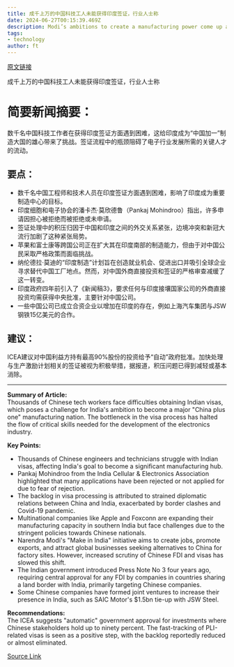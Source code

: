 ```yaml
---
title: 成千上万的中国科技工人未能获得印度签证，行业人士称
date: 2024-06-27T00:15:39.469Z
description: Modi’s ambitions to create a manufacturing power come up against souring diplomatic relations with Beijing
tags: 
- technology
author: ft
---
```


[原文链接](https://ft.com/content/eafd8547-b7d8-4dee-990c-e8ceaf8edcb3)

成千上万的中国科技工人未能获得印度签证，行业人士称

# 简要新闻摘要：

数千名中国科技工作者在获得印度签证方面遇到困难，这给印度成为“中国加一”制造大国的雄心带来了挑战。签证流程中的瓶颈阻碍了电子行业发展所需的关键人才的流动。

## 要点：
- 数千名中国工程师和技术人员在印度签证方面遇到困难，影响了印度成为重要制造中心的目标。
- 印度细胞和电子协会的潘卡杰·莫欣德鲁（Pankaj Mohindroo）指出，许多申请因担心被拒绝而被拒绝或未申请。
- 签证处理中的积压归因于中国和印度之间的外交关系紧张，边境冲突和新冠大流行加剧了这种紧张局势。
- 苹果和富士康等跨国公司正在扩大其在印度南部的制造能力，但由于对中国公民采取严格政策而面临挑战。
- 纳伦德拉·莫迪的“印度制造”计划旨在创造就业机会、促进出口并吸引全球企业寻求替代中国工厂地点。然而，对中国外商直接投资和签证的严格审查减缓了这一转变。
- 印度政府四年前引入了《新闻稿3》，要求任何与印度接壤国家公司的外商直接投资均需获得中央批准，主要针对中国公司。
- 一些中国公司已成立合资企业以增加在印度的存在，例如上海汽车集团与JSW钢铁15亿美元的合作。

## 建议：
ICEA建议对中国利益方持有最高90%股份的投资给予“自动”政府批准。加快处理与生产激励计划相关的签证被视为积极举措，据报道，积压问题已得到减轻或基本消除。

---

 **Summary of Article:**  
Thousands of Chinese tech workers face difficulties obtaining Indian visas, which poses a challenge for India's ambition to become a major "China plus one" manufacturing nation. The bottleneck in the visa process has halted the flow of critical skills needed for the development of the electronics industry.

**Key Points:**  
- Thousands of Chinese engineers and technicians struggle with Indian visas, affecting India's goal to become a significant manufacturing hub.
- Pankaj Mohindroo from the India Cellular & Electronics Association highlighted that many applications have been rejected or not applied for due to fear of rejection.
- The backlog in visa processing is attributed to strained diplomatic relations between China and India, exacerbated by border clashes and Covid-19 pandemic.
- Multinational companies like Apple and Foxconn are expanding their manufacturing capacity in southern India but face challenges due to the stringent policies towards Chinese nationals.
- Narendra Modi's "Make in India" initiative aims to create jobs, promote exports, and attract global businesses seeking alternatives to China for factory sites. However, increased scrutiny of Chinese FDI and visas has slowed this shift.
- The Indian government introduced Press Note No  3 four years ago, requiring central approval for any FDI by companies in countries sharing a land border with India, primarily targeting Chinese companies.
- Some Chinese companies have formed joint ventures to increase their presence in India, such as SAIC Motor's $1.5bn tie-up with JSW Steel.

**Recommendations:**  
The ICEA suggests "automatic" government approval for investments where Chinese stakeholders hold up to ninety percent. The fast-tracking of PLI-related visas is seen as a positive step, with the backlog reportedly reduced or almost eliminated.

[Source Link](https://ft.com/content/eafd8547-b7d8-4dee-990c-e8ceaf8edcb3)

